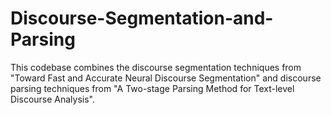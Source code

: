 # Discourse-Segmentation-and-Parsing
This codebase combines the discourse segmentation techniques from "Toward Fast and Accurate Neural Discourse Segmentation" and discourse parsing techniques from "A Two-stage Parsing Method for Text-level Discourse Analysis".
